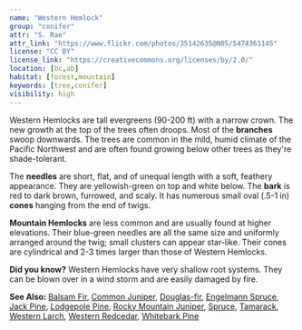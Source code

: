 ```yaml
---
name: "Western Hemlock"
group: "conifer"
attr: "S. Rae"
attr_link: "https://www.flickr.com/photos/35142635@N05/5474361145"
license: "CC BY"
license_link: "https://creativecommons.org/licenses/by/2.0/"
location: [bc,ab]
habitat: [forest,mountain]
keywords: [tree,conifer]
visibility: high
---
```

Western Hemlocks are tall evergreens (90-200 ft) with a narrow crown. The new growth at the top of the trees often droops. Most of the **branches** swoop downwards. The trees are common in the mild, humid climate of the Pacific Northwest and are often found growing below other trees as they're shade-tolerant.

The **needles** are short, flat, and of unequal length with a soft, feathery appearance. They are yellowish-green on top and white below. The **bark** is red to dark brown, furrowed, and scaly. It has numerous small oval (.5-1 in) **cones** hanging from the end of twigs.

**Mountain Hemlocks** are less common and are usually found at higher elevations. Their blue-green needles are all the same size and uniformly arranged around the twig; small clusters can appear star-like. Their cones are cylindrical and 2-3 times larger than those of Western Hemlocks.

**Did you know?** Western Hemlocks have very shallow root systems. They can be blown over in a wind storm and are easily damaged by fire.

<!-- generated, do not edit -->
**See Also:**
[Balsam Fir](/trees/balfir/),
[Common Juniper](/trees/comjun/),
[Douglas-fir](/trees/dougfir/),
[Engelmann Spruce](/trees/engel/),
[Jack Pine](/trees/jack/),
[Lodgepole Pine](/trees/lodge/),
[Rocky Mountain Juniper](/trees/rockyjun/),
[Spruce](/trees/spruce/),
[Tamarack](/trees/tam/),
[Western Larch](/trees/westlar/),
[Western Redcedar](/trees/westred/),
[Whitebark Pine](/trees/whbark/)
